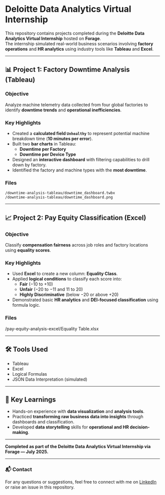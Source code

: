 # Deloitte Data Analytics Virtual Internship

This repository contains projects completed during the **Deloitte Data Analytics Virtual Internship** hosted on **Forage**.  
The internship simulated real-world business scenarios involving **factory operations** and **HR analytics** using industry tools like **Tableau** and **Excel**.

---

## 📊 Project 1: Factory Downtime Analysis (Tableau)

### **Objective**
Analyze machine telemetry data collected from four global factories to identify **downtime trends** and **operational inefficiencies**.

### **Key Highlights**
- Created a **calculated field `Unhealthy`** to represent potential machine breakdown time (**10 minutes per error**).
- Built two **bar charts** in Tableau:
  - **Downtime per Factory**
  - **Downtime per Device Type**
- Designed an **interactive dashboard** with filtering capabilities to drill down by factory.
- Identified the factory and machine types with the **most downtime**.

### **Files**

    /downtime-analysis-tableau/downtime_dashboard.twbx
    /downtime-analysis-tableau/downtime_dashboard.png

---

## 📈 Project 2: Pay Equity Classification (Excel)

### **Objective**
Classify **compensation fairness** across job roles and factory locations using **equality scores**.

### **Key Highlights**
- Used **Excel** to create a new column: **Equality Class**.
- Applied **logical conditions** to classify each score into:
  - **Fair** (−10 to +10)
  - **Unfair** (−20 to −11 and 11 to 20)
  - **Highly Discriminative** (below −20 or above +20)
- Demonstrated basic **HR analytics** and **DEI-focused classification** using formula logic.

### **Files**
/pay-equity-analysis-excel/Equality Table.xlsx

---

## 🛠️ Tools Used
- Tableau
- Excel
- Logical Formulas
- JSON Data Interpretation (simulated)

---

## 🧠 Key Learnings
- Hands-on experience with **data visualization** and **analysis tools**.
- Practiced **transforming raw business data into insights** through dashboards and classification.
- Developed **data storytelling** skills for **operational and HR decision-making**.

---

**Completed as part of the Deloitte Data Analytics Virtual Internship via Forage — July 2025.**

---

### 📬 Contact
For any questions or suggestions, feel free to connect with me on [LinkedIn](https://www.linkedin.com/in/vaibhavmore21/) or raise an issue in this repository.
